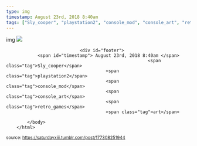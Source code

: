 ```yaml
---
type: img
timestamp: August 23rd, 2018 8:40am
tags: ["Sly_cooper", "playstation2", "console_mod", "console_art", "retro_games", "art"]
---
```

img
<img src="https://saturdayxiii.github.io/media/177308251944.jpg"/>
                                                                                
                
                
                
                
                                <div id="footer">
                <span id="timestamp"> August 23rd, 2018 8:40am </span>
                                                          <span class="tag">Sly_cooper</span>
                                          <span class="tag">playstation2</span>
                                          <span class="tag">console_mod</span>
                                          <span class="tag">console_art</span>
                                          <span class="tag">retro_games</span>
                                          <span class="tag">art</span>
                                                    
            </body>
        </html>

        
<small>source: https://saturdayxiii.tumblr.com/post/177308251944</small>